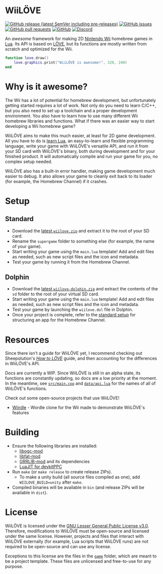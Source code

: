 # WiiLÖVE
[![GitHub release (latest SemVer including pre-releases)](https://img.shields.io/github/v/release/HTV04/wiilove?include_prereleases&style=flat-square)](https://github.com/HTV04/wiilove/releases) [![GitHub issues](https://img.shields.io/github/issues/HTV04/wiilove?style=flat-square)](https://github.com/HTV04/wiilove/issues) [![GitHub pull requests](https://img.shields.io/github/issues-pr/HTV04/wiilove?style=flat-square)](https://github.com/HTV04/wiilove/pulls) [![GitHub](https://img.shields.io/github/license/HTV04/wiilove?style=flat-square)](https://github.com/HTV04/wiilove/blob/main/LICENSE) [![Discord](https://img.shields.io/discord/852658576577003550?style=flat-square)](https://discord.gg/tQGzN2Wu48)

An *awesome* framework for making 2D [Nintendo Wii](https://en.wikipedia.org/wiki/Wii) homebrew games in [Lua](https://www.lua.org/). Its API is based on [LÖVE](https://love2d.org/), but its functions are mostly written from scratch and optimized for the Wii.

```lua
function love.draw()
	love.graphics.print("WiiLÖVE is awesome!", 320, 240)
end
```

# Why is it awesome?
The Wii has a lot of potential for homebrew development, but unfortunately getting started requires a lot of work. Not only do you need to learn C/C++, but you also need to set up a toolchain and a proper development environment. You also have to learn how to use many different Wii homebrew libraries and functions. What if there was an easier way to start developing a Wii homebrew game?

WiiLÖVE aims to make this much easier, at least for 2D game development. All you have to do is [learn Lua](https://www.lua.org/manual/5.1/), an easy-to-learn and flexible programming language, write your game with WiiLÖVE's versatile API, and run it from your SD card with WiiLÖVE's binary, both during development and for your finished product. It will automatically compile and run your game for you, no complex setup needed.

WiiLÖVE also has a built-in error handler, making game development much easier to debug. It also allows your game to cleanly exit back to its loader (for example, the Homebrew Channel) if it crashes.

# Setup
## Standard
* Download the [latest `wiilove.zip`](https://github.com/HTV04/wiilove/releases/latest) and extract it to the root of your SD card.
* Rename the `supergame` folder to something else (for example, the name of your game).
* Start writing your game using the `main.lua` template! Add and edit files as needed, such as new script files and the icon and metadata.
* Test your game by running it from the Homebrew Channel.

## Dolphin
* Download the [latest `wiilove-dolphin.zip`](https://github.com/HTV04/wiilove/releases/latest) and extract the contents of the `sd` folder to the root of your virtual SD card.
* Start writing your game using the `main.lua` template! Add and edit files as needed, such as new script files and the icon and metadata.
* Test your game by launching the `wiilove.dol` file in Dolphin.
* Once your project is complete, refer to the [standard setup](#standard) for structuring an app for the Homebrew Channel.

# Resources
Since there isn't a guide for WiiLÖVE yet, I recommend checking out Sheepolution's [*How to LÖVE*](https://www.sheepolution.com/learn/book/contents) guide, and then accounting for the differences in WiiLÖVE's API.

Docs are currently a WIP. Since WiiLÖVE is still in an alpha state, its functions are constantly updating, so docs are a low priority at the moment. In the meantime, see [`src/main.cpp`](src/main.cpp) and [`data/api.lua`](data/api.lua) for the names of all of WiiLÖVE's functions.

Check out some open-source projects that use WiiLÖVE!
* [Wiirdle](https://github.com/HTV04/wiirdle) - Wordle clone for the Wii made to demonstrate WiiLÖVE's features

# Building
* Ensure the following libraries are installed:
  * [libogc-mod](https://github.com/HTV04/libogc-mod)
  * [libfat-mod](https://github.com/HTV04/libfat-mod)
  * [GRRLIB-mod](https://github.com/HTV04/GRRLIB-mod) and its dependencies
  * [LuaJIT for devkitPPC](https://github.com/HTV04/LuaJIT)
* Run `make` (or `make release` to create release ZIPs).
  * To make a unity build (all source files compiled as one), add `WIILOVE_BUILD=unity` after `make`.
* Compiled binaries will be available in `bin` (and release ZIPs will be available in `dist`).

# License
WiiLÖVE is licensed under the [GNU Lesser General Public License v3.0](LICENSE). Therefore, modifications to WiiLÖVE must be open-source and licensed under the same license. However, projects and files that interact with WiiLÖVE externally (for example, Lua scripts that WiiLÖVE runs) are not required to be open-source and can use any license.

Exceptions to this license are the files in the [`game`](game) folder, which are meant to be a project template. These files are unlicensed and free-to-use for any purpose.
